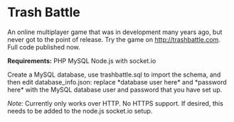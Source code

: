 # Trash Battle

An online multiplayer game that was in development many years ago, but never got to the point of release. Try the game on http://trashbattle.com.
Full code published now.

**Requirements:**
PHP
MySQL
Node.js with socket.io

Create a MySQL database, use trashbattle.sql to import the schema, and then edit database_info.json: replace \*database user here* and \*password here\* with the MySQL database user and password that you have set up.

*Note:* Currently only works over HTTP. No HTTPS support. If desired, this needs to be added to the node.js socket.io setup.
